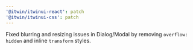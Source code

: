 ```yaml
---
'@itwin/itwinui-react': patch
'@itwin/itwinui-css': patch
---
```


Fixed blurring and resizing issues in Dialog/Modal by removing `overflow: hidden` and inline `transform` styles.
